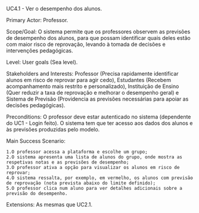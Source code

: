 UC4.1 - Ver o desempenho dos alunos.

Primary Actor: Professor.

Scope/Goal: O sistema permite que os professores observem as previsões de desempenho dos alunos, para que possam identificar quais deles estão com maior risco de reprovação, levando à tomada de decisões e intervenções pedagógicas.

Level: User goals (Sea level).

Stakeholders and Interests: Professor (Precisa rapidamente identificar alunos em risco de reprovar para agir cedo), Estudantes (Recebem acompanhamento mais restrito e personalizado), Instituição de Ensino (Quer reduzir a taxa de reprovação e melhorar o desempenho geral) e Sistema de Previsão (Providencia as previsões necessárias para apoiar as decisões pedagógicas).

Preconditions: O professor deve estar autenticado no sistema (dependente do UC1 - Login feito). O sistema tem que ter acesso aos dados dos alunos e às previsões produzidas pelo modelo.

Main Success Scenario:

	1.O professor acessa a plataforma e escolhe um grupo;
	2.O sistema apresenta uma lista de alunos do grupo, onde mostra as respetivas notas e as previsões de desempenho;
	3.O professor ativa a opção para visualizar os alunos em risco de reprovar;
	4.O sistema ressalta, por exemplo, em vermelho, os alunos com previsão de reprovação (nota prevista abaixo do limite definido);
	5.O professor clica num aluno para ver detalhes adicionais sobre a previsão do desempenho.

Extensions:
As mesmas que UC2.1.
